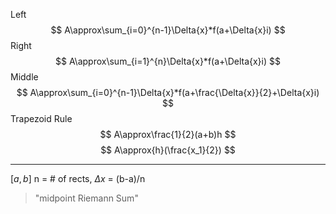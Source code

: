 
Left
$$
A\approx\sum_{i=0}^{n-1}\Delta{x}*f(a+\Delta{x}i)
$$
Right
$$
A\approx\sum_{i=1}^{n}\Delta{x}*f(a+\Delta{x}i)
$$
Middle
$$
A\approx\sum_{i=0}^{n-1}\Delta{x}*f(a+\frac{\Delta{x}}{2}+\Delta{x}i)
$$
Trapezoid Rule
$$
A\approx\frac{1}{2}(a+b)h
$$
$$
A\approx{h}(\frac{x_1}{2})
$$

---
$[a , b]$
n = # of rects,
$\Delta{x}$ = (b-a)/n
> "midpoint Riemann Sum"